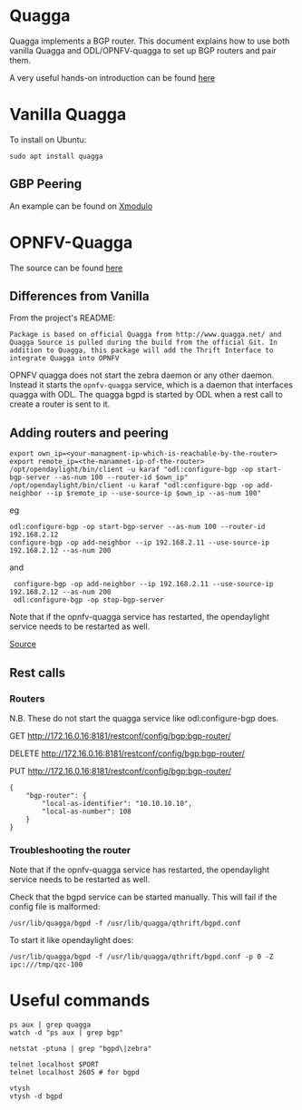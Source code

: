 Quagga
======

Quagga implements a BGP router. This document explains how to use both vanilla Quagga and ODL/OPNFV-quagga to set up BGP routers and pair them.

A very useful hands-on introduction can be found [here](https://openmaniak.com/quagga_tutorial.php)

# Vanilla Quagga #

To install on Ubuntu:

    sudo apt install quagga

## GBP Peering ##

An example can be found on [Xmodulo](http://xmodulo.com/centos-bgp-router-quagga.html)

# OPNFV-Quagga #

The source can be found [here](https://github.com/nikolas-hermanns/opnfv-quagga-packaging)

## Differences from Vanilla ##

From the project's README:

    Package is based on official Quagga from http://www.quagga.net/ and Quagga Source is pulled during the build from the official Git. In addition to Quagga, this package will add the Thrift Interface to integrate Quagga into OPNFV

OPNFV quagga does not start the zebra daemon or any other daemon. Instead it starts the `opnfv-quagga` service, which is a daemon that interfaces quagga with ODL. The quagga bgpd is started by ODL when a rest call to create a router is sent to it.


## Adding routers and peering ##

    export own_ip=<your-managment-ip-which-is-reachable-by-the-router>
    export remote_ip=<the-manamnet-ip-of-the-router>
    /opt/opendaylight/bin/client -u karaf "odl:configure-bgp -op start-bgp-server --as-num 100 --router-id $own_ip"
    /opt/opendaylight/bin/client -u karaf "odl:configure-bgp -op add-neighbor --ip $remote_ip --use-source-ip $own_ip --as-num 100"
    
eg 

    odl:configure-bgp -op start-bgp-server --as-num 100 --router-id 192.168.2.12
    configure-bgp -op add-neighbor --ip 192.168.2.11 --use-source-ip 192.168.2.12 --as-num 200

and 

     configure-bgp -op add-neighbor --ip 192.168.2.11 --use-source-ip 192.168.2.12 --as-num 200
     odl:configure-bgp -op stop-bgp-server


Note that if the opnfv-quagga service has restarted, the opendaylight service needs to be restarted as well.

[Source](https://wiki.opnfv.org/display/ds/Peer+Opendaylight+with+a+BGP+router)

## Rest calls ##

### Routers ###

N.B. These do not start the quagga service like odl:configure-bgp does.

GET http://172.16.0.16:8181/restconf/config/bgp:bgp-router/

DELETE http://172.16.0.16:8181/restconf/config/bgp:bgp-router/

PUT http://172.16.0.16:8181/restconf/config/bgp:bgp-router/

    {
        "bgp-router": {
            "local-as-identifier": "10.10.10.10",
            "local-as-number": 108
        }
    }
    
### Troubleshooting the router ###


Note that if the opnfv-quagga service has restarted, the opendaylight service needs to be restarted as well.

Check that the bgpd service can be started manually. This will fail if the config file is malformed:

    /usr/lib/quagga/bgpd -f /usr/lib/quagga/qthrift/bgpd.conf

To start it like opendaylight does:

    /usr/lib/quagga/bgpd -f /usr/lib/quagga/qthrift/bgpd.conf -p 0 -Z ipc:///tmp/qzc-100


# Useful commands #

    ps aux | grep quagga
    watch -d "ps aux | grep bgp"

    netstat -ptuna | grep "bgpd\|zebra"

    telnet localhost $PORT
    telnet localhost 2605 # for bgpd

    vtysh
    vtysh -d bgpd
